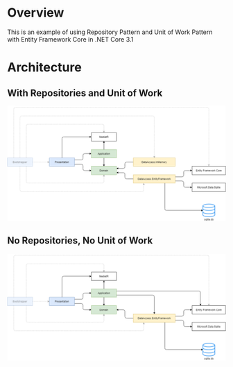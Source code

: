 # Overview

This is an example of using Repository Pattern and Unit of Work Pattern with Entity Framework Core in .NET Core 3.1

# Architecture

## With Repositories and Unit of Work

![Architecture Diagram](doc/architecture.drawio.png)

## No Repositories, No Unit of Work

![Architecture Diagram](doc/architecture-no-repositories.drawio.png)